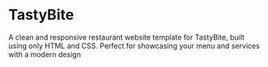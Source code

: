 # TastyBite
A clean and responsive restaurant website template for TastyBite, built using only HTML and CSS. Perfect for showcasing your menu and services with a modern design
